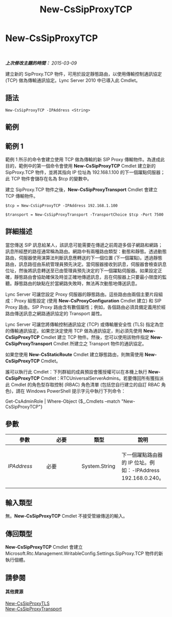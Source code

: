 ﻿---
title: New-CsSipProxyTCP
TOCTitle: New-CsSipProxyTCP
ms:assetid: 27600a10-cc00-4be0-ab47-0bb06e65e4cd
ms:mtpsurl: https://technet.microsoft.com/zh-tw/library/Gg425745(v=OCS.15)
ms:contentKeyID: 49290412
ms.date: 08/10/2015
mtps_version: v=OCS.15
ms.translationtype: HT
---

# New-CsSipProxyTCP

 

_**上次修改主題的時間：** 2015-03-09_

建立新的 SipProxy.TCP 物件，可用於設定靜態路由，以使用傳輸控制通訊協定 (TCP) 做為傳輸通訊協定。Lync Server 2010 中已導入此 Cmdlet。

## 語法

    New-CsSipProxyTCP -IPAddress <String>

## 範例

## 範例 1

範例 1 所示的命令會建立使用 TCP 做為傳輸的新 SIP Proxy 傳輸物件。為達成此目的，範例中的第一個命令會使用 **New-CsSipProxyTCP** Cmdlet 建立新的 SipProxy.TCP 物件，並將其指向 IP 位址為 192.168.1.100 的下一個躍點伺服器；此 TCP 物件會儲存在名為 $tcp 的變數中。

建立 SipProxy.TCP 物件之後，**New-CsSipProxyTransport** Cmdlet 會建立 TCP 傳輸物件。

    $tcp = New-CsSipProxyTCP -IPAddress 192.168.1.100
    
    $transport = New-CsSipProxyTransport -TransportChoice $tcp -Port 7500

## 詳細描述

當您傳送 SIP 訊息給某人，該訊息可能需要在傳遞之前周遊多個子網路和網路；訊息所經歷的路徑通常稱為路由。網路中有兩種路由類型：動態和靜態。透過動態路由，伺服器使用演算法判斷訊息應轉送的下一個位置 (下一個躍點)。透過靜態路由，訊息路徑由系統管理員預先決定。當伺服器接收到訊息，伺服器會檢查訊息位址，然後將訊息轉送至已由管理員預先決定的下一個躍點伺服器。如果設定正確，靜態路由會協助確保及時並正確地傳遞訊息，且在伺服器上只要最小限度的監聽。靜態路由的缺點在於當網路失敗時，無法再次動態地傳送訊息。

Lync Server 可讓您設定 Proxy 伺服器的靜態路由。這些路由由兩個主要片段組成：Proxy 組態設定 (使用 **New-CsProxyConfiguration** Cmdlet 建立) 和 SIP Proxy 路由。SIP Proxy 路由含有數個屬性；例如，各個路由必須具備定義用於經路由傳送訊息之網路通訊協定的 Transport 屬性。

Lync Server 可讓您將傳輸控制通訊協定 (TCP) 或傳輸層安全性 (TLS) 指定為您的傳輸通訊協定。如果您決定使用 TCP 做為通訊協定，則必須先使用 **New-CsSipProxyTCP** Cmdlet 建立 TCP 物件。然後，您可以使用該物件指定 **New-CsSipProxyTransport** Cmdlet 所建立之 Transport 物件的通訊協定。

如果您使用 **New-CsStaticRoute** Cmdlet 建立靜態路由，則無需使用 **New-CsSipProxyTCP** Cmdlet。

誰可以執行此 Cmdlet：下列群組的成員預設會獲授權可以在本機上執行 **New-CsSipProxyTCP** Cmdlet：RTCUniversalServerAdmins。若要傳回所有獲指派此 Cmdlet 的角色型存取控制 (RBAC) 角色清單 (包括您自行建立的自訂 RBAC 角色)，請在 Windows PowerShell 提示字元中執行下列命令：

Get-CsAdminRole | Where-Object {$\_.Cmdlets –match "New-CsSipProxyTCP"}

## 參數


<table>
<colgroup>
<col style="width: 25%" />
<col style="width: 25%" />
<col style="width: 25%" />
<col style="width: 25%" />
</colgroup>
<thead>
<tr class="header">
<th>參數</th>
<th>必要</th>
<th>類型</th>
<th>說明</th>
</tr>
</thead>
<tbody>
<tr class="odd">
<td><p><em>IPAddress</em></p></td>
<td><p>必要</p></td>
<td><p>System.String</p></td>
<td><p>下一個躍點路由器的 IP 位址。例如：-IPAddress 192.168.0.240。</p></td>
</tr>
</tbody>
</table>


## 輸入類型

無。**New-CsSipProxyTCP** Cmdlet 不接受管線傳送的輸入。

## 傳回類型

**New-CsSipProxyTCP** Cmdlet 會建立 Microsoft.Rtc.Management.WritableConfig.Settings.SipProxy.TCP 物件的新執行個體。

## 請參閱

#### 其他資源

[New-CsSipProxyTLS](new-cssipproxytls.md)  
[New-CsSipProxyTransport](new-cssipproxytransport.md)

